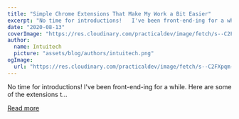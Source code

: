 ```yaml
---
title: "Simple Chrome Extensions That Make My Work a Bit Easier"
excerpt: "No time for introductions!   I've been front-end-ing for a while.   Here are some of the extensions t..."
date: "2020-08-13"
coverImage: "https://res.cloudinary.com/practicaldev/image/fetch/s--C2FXpqm---/c_imagga_scale,f_auto,fl_progressive,h_420,q_auto,w_1000/https://dev-to-uploads.s3.amazonaws.com/i/i1vt15wo64s04covq0er.jpg"
author:
  name: Intuitech
  picture: "assets/blog/authors/intuitech.png"
ogImage:
  url: "https://res.cloudinary.com/practicaldev/image/fetch/s--C2FXpqm---/c_imagga_scale,f_auto,fl_progressive,h_420,q_auto,w_1000/https://dev-to-uploads.s3.amazonaws.com/i/i1vt15wo64s04covq0er.jpg"
---
```


No time for introductions!   I've been front-end-ing for a while.   Here are some of the extensions t...

[Read more](https://dev.to/vtrpldn/simple-chrome-extensions-that-make-my-work-a-bit-easier-421b)
